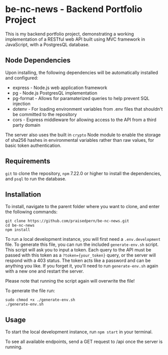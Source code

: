 # be-nc-news - Backend Portfolio Project
This is my backend portfolio project, demonstrating a working implementation of a RESTful web API built using MVC framework in JavaScript, with a PostgresQL database.
## Node Dependencies
Upon installing, the following dependencies will be automatically installed and configured:
- express - Node.js web application framework
- pg - Node.js PostgresQL implementation
- pg-format - Allows for paramaterized queries to help prevent SQL injection
- dotenv - For loading environment variables from .env files that shouldn't be committed to the repository
- cors - Express middleware for allowing access to the API from a third party domain

The server also uses the built in `crypto` Node module to enable the storage of sha256 hashes in environmental variables rather than raw values, for basic token authentication.
## Requirements
`git` to clone the repository, `npm` 7.22.0 or higher to install the dependencies, and `psql` to run the database.
## Installation
To install, navigate to the parent folder where you want to clone, and enter the following commands:
```
git clone https://github.com/praisedpern/be-nc-news.git
cd be-nc-news
npm install
```
To run a local development instance, you will first need a `.env.development` file. To generate this file, you can run the included `generate-env.sh` script. This script will ask you to input a token. Each query to the API must be passed with this token as a `?token={your_token}` query, or the server will respond with a 403 status. The token acts like a password and can be anything you like. If you forget it, you'll need to run `generate-env.sh` again with a new one and restart the server.

Please note that running the script again will overwrite the file!

To generate the file run:
```
sudo chmod +x ./generate-env.sh
./generate-env.sh
```
## Usage
To start the local development instance, run `npm start` in your terminal.

To see all available endpoints, send a GET request to /api once the server is running.